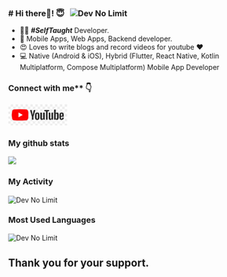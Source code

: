 ### # Hi there👋! 😇  &nbsp;&nbsp;<img src="https://komarev.com/ghpvc/?username=DevNoLimit" alt="Dev No Limit" /> 

- 👨‍💻 ***#SelfTaught*** Developer.
- 📱 Mobile Apps, Web Apps, Backend developer.
- 😍 Loves to write blogs and record videos for youtube ❤️
- 💻 Native (Android & iOS), Hybrid (Flutter, React Native, Kotlin Multiplatform, Compose Multiplatform) Mobile App Developer

<h3>Connect with me** 👇</h3>
<p float="left">

<a href="https://www.youtube.com/@dev_no_limit" title="Redirect to YouTube">
    <img src="Images/YoutubeLogo.png" width="120" alt="YouTube" />
  </a>


</p>


<h3>My github stats</h3>
<p align="start"> <img src="https://github-readme-stats.vercel.app/api?username=DevNoLimit&count_private=true&show_icons=true&theme=radical" /> </p>


<h3>My Activity</h3>
<p><img align="center" src="https://github-readme-streak-stats.herokuapp.com/?user=DevNoLimit&" alt="Dev No Limit" /></p>


<h3>Most Used Languages</h3>
<p><img align="center" src="https://github-readme-stats.vercel.app/api/top-langs/?username=DevNoLimit&layout=compact" alt="Dev No Limit" /></p>


<h2>Thank you for your support.</h2>
<br>
